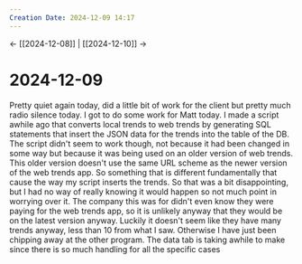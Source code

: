 ```yaml
---
Creation Date: 2024-12-09 14:17
---
```


<- [[2024-12-08]] | [[2024-12-10]]  ->

# 2024-12-09
Pretty quiet again today, did a little bit of work for the client but pretty much radio silence today. I got to do some work for Matt today. I made a script awhile ago that converts local trends to web trends by generating SQL statements that insert the JSON data for the trends into the table of the DB. The script didn't seem to work though, not because it had been changed in some way but because it was being used on an older version of web trends. This older version doesn't use the same URL scheme as the newer version of the web trends app. So something that is different fundamentally that cause the way my script inserts the trends. So that was a bit disappointing, but I had no way of really knowing it would happen so not much point in worrying over it. The company this was for didn't even know they were paying for the web trends app, so it is unlikely anyway that they would be on the latest version anyway. Luckily it doesn't seem like they have many trends anyway, less than 10 from what I saw. Otherwise I have just been chipping away at the other program. The data tab is taking awhile to make since there is so much handling for all the specific cases
